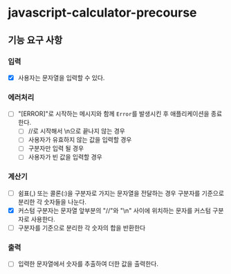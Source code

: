 # javascript-calculator-precourse

## 기능 요구 사항

### 입력

- [x] 사용자는 문자열을 입력할 수 있다.

### 에러처리

- [ ] "[ERROR]"로 시작하는 메시지와 함께 `Error`를 발생시킨 후 애플리케이션을 종료한다.
  - [ ] //로 시작해서 \n으로 끝나지 않는 경우
  - [ ] 사용자가 유효하지 않는 값을 입력할 경우
  - [ ] 구분자만 입력 될 경우
  - [ ] 사용자가 빈 값을 입력할 경우

### 계산기

- [ ] 쉼표(,) 또는 콜론(:)을 구분자로 가지는 문자열을 전달하는 경우 구분자를 기준으로 분리한 각 숫자들을 나눈다.
- [x] 커스텀 구분자는 문자열 앞부분의 "//"와 "\n" 사이에 위치하는 문자를 커스텀 구분자로 사용한다.
- [ ] 구분자를 기준으로 분리한 각 숫자의 합을 반환한다

### 출력

- [ ] 입력한 문자열에서 숫자를 추출하여 더한 값을 출력한다.
